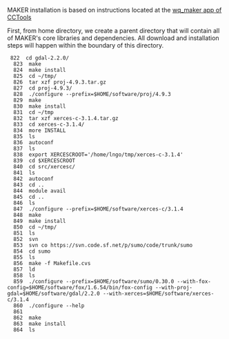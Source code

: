 MAKER installation is based on instructions located at the [wq_maker app of CCTools](https://github.com/cooperative-computing-lab/cctools/tree/master/apps/wq_maker)

First, from home directory, we create a parent directory that will contain all of MAKER's core libraries and dependencies. All download and installation steps will happen within the boundary of this directory. 

```
 822  cd gdal-2.2.0/
  823  make
  824  make install
  825  cd ~/tmp/
  826  tar xzf proj-4.9.3.tar.gz
  827  cd proj-4.9.3/
  828  ./configure --prefix=$HOME/software/proj/4.9.3
  829  make
  830  make install
  831  cd ~/tmp
  832  tar xzf xerces-c-3.1.4.tar.gz
  833  cd xerces-c-3.1.4/
  834  more INSTALL
  835  ls
  836  autoconf
  837  ls
  838  export XERCESCROOT='/home/lngo/tmp/xerces-c-3.1.4'
  839  cd $XERCESCROOT
  840  cd src/xercesc/
  841  ls
  842  autoconf
  843  cd ..
  844  module avail
  845  cd ..
  846  ls
  847  ./configure --prefix=$HOME/software/xerces-c/3.1.4
  848  make
  849  make install
  850  cd ~/tmp/
  851  ls
  852  svn
  853  svn co https://svn.code.sf.net/p/sumo/code/trunk/sumo
  854  cd sumo
  855  ls
  856  make -f Makefile.cvs
  857  ld
  858  ls
  859  ./configure --prefix=$HOME/software/sumo/0.30.0 --with-fox-config=$HOME/software/fox/1.6.54/bin/fox-config --with-proj-gdal=$HOME/software/gdal/2.2.0 --with-xerces=$HOME/software/xerces-c/3.1.4
  860  ./configure --help
  861  
  862  make
  863  make install
  864  ls
```
